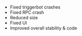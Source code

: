 

- Fixed triggerbot crashes
- Fixed RPC crash
- Reduced size
- Fixed UI
- Improved overall stability & code
